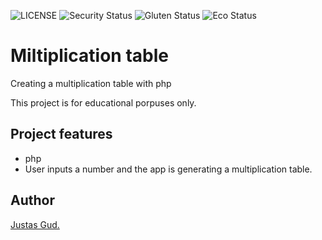 ![LICENSE](https://img.shields.io/badge/license-MIT-blue.svg?style=flat-square)
![Security Status](https://img.shields.io/security-headers?label=Security&url=https%3A%2F%2Fgithub.com&style=flat-square)
![Gluten Status](https://img.shields.io/badge/Gluten-Free-green.svg)
![Eco Status](https://img.shields.io/badge/ECO-Friendly-green.svg)

# Miltiplication table
Creating a multiplication table with php


This project is for educational porpuses only.



## Project features

-   php
-   User inputs a number and the app is generating a multiplication table.


## Author

[Justas Gud.](https://github.com/Justas383)

